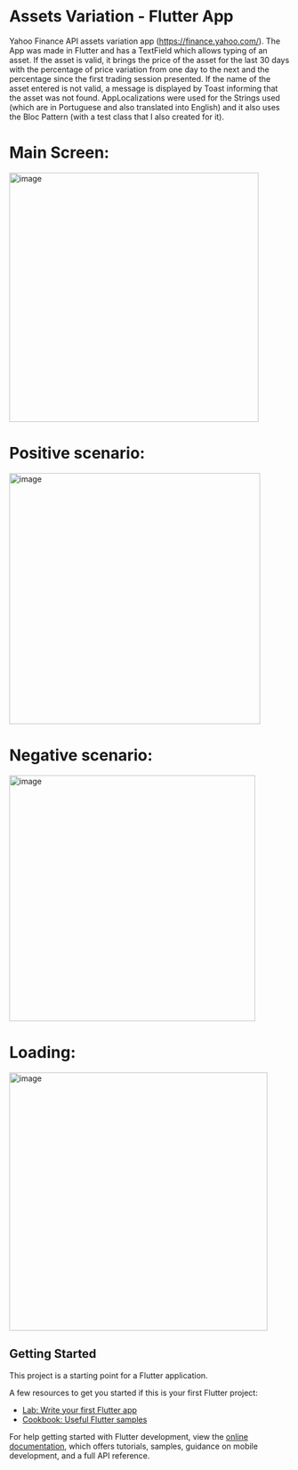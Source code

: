 # Assets Variation - Flutter App

Yahoo Finance API assets variation app (https://finance.yahoo.com/). The App was made in Flutter and has a TextField which allows typing of an asset. If the asset is valid, it brings the price of the asset for the last 30 days with the percentage of price variation from one day to the next and the percentage since the first trading session presented. If the name of the asset entered is not valid, a message is displayed by Toast informing that the asset was not found. AppLocalizations were used for the Strings used (which are in Portuguese and also translated into English) and it also uses the Bloc Pattern (with a test class that I also created for it).

# Main Screen:

<img width="448" alt="image" src="https://user-images.githubusercontent.com/69281497/213923770-2010cb1a-0be8-4226-a931-8f3e0f7b3863.png">


# Positive scenario:

<img width="451" alt="image" src="https://user-images.githubusercontent.com/69281497/211949139-213cb6ff-69c3-44c4-851e-620816762ac2.png">

# Negative scenario:

<img width="442" alt="image" src="https://user-images.githubusercontent.com/69281497/211948994-131d25b4-3108-414e-99bf-659efcda970c.png">

# Loading:

<img width="464" alt="image" src="https://user-images.githubusercontent.com/69281497/211948973-c9790dfc-37b6-49ea-b74c-963eb0e71393.png">


## Getting Started

This project is a starting point for a Flutter application.

A few resources to get you started if this is your first Flutter project:

- [Lab: Write your first Flutter app](https://docs.flutter.dev/get-started/codelab)
- [Cookbook: Useful Flutter samples](https://docs.flutter.dev/cookbook)

For help getting started with Flutter development, view the
[online documentation](https://docs.flutter.dev/), which offers tutorials,
samples, guidance on mobile development, and a full API reference.

